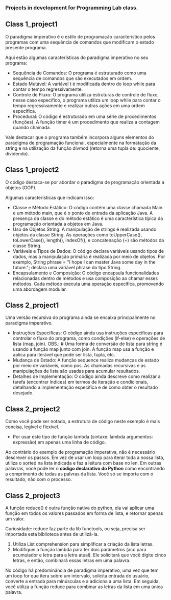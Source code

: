 ### Projects in development for Programming Lab class.

## Class 1_project1
O paradigma imperativo é o estilo de programação característico pelos programas com uma sequência de comandos que 
modificam o estado presente programa. 

Aqui estão algumas características do paradigma imperativo no seu programa:
* Sequência de Comandos: O programa é estruturado como uma sequência de comandos que são executados em ordem. 
* Estado Mutável: A variável t é modificada dentro do loop while para contar o tempo regressivamente.
* Controle de Fluxo: O programa utiliza estruturas de controle de fluxo, nesse caso específico, o programa utiliza 
um loop while para contar o tempo regressivamente e realizar outras ações em uma ordem específica.
* Procedural: O código é estruturado em uma série de procedimentos (funções). A função timer é um procedimento que realiza a contagem
 quando chamada.

Vale destacar que o programa também incorpora alguns elementos do paradigma de programação funcional, especialmente na 
formatação da string e na utilização da função divmod (retorna uma tupla de: quociente, dividendo). 

## Class 1_project2
O código destaca-se por abordar o paradigma de programação orientada a objetos (OOP). 

Algumas características que indicam isso:
* Classe e Método Estático: O código contém uma classe chamada Main e um método main, que é o ponto de entrada da aplicação Java.
A presença da classe e do método estático é uma característica típica da programação orientada a objetos em Java.
* Uso de Objetos String: A manipulação de strings é realizada usando objetos da classe String. As operações como toUpperCase(), toLowerCase(),
length(), indexOf(), e concatenação (+) são métodos da classe String.
* Variáveis e Tipos de Dados: O código declara variáveis usando tipos de dados, mas a manipulação primária é realizada por meio de objetos. Por exemplo, 
String phrase = "I hope I can master Java some day in the future."; declara uma variável phrase do tipo String.
* Encapsulamento e Composição: O código encapsula funcionalidades relacionadas dentro de métodos e usa composição ao chamar esses métodos. Cada método 
executa uma operação específica, promovendo uma abordagem modular.

## Class 2_project1
Uma versão recursiva do programa ainda se encaixa principalmente no paradigma imperativo.

* Instruções Específicas: O código ainda usa instruções específicas para controlar o fluxo do programa, como condições (if-else) 
e operações de lista (map, join). OBS.: # Uma forma de conversão de lista para string é usando a função map junto com join. A função map usa a função e aplica para iterável que pode ser lista, tupla, etc.
* Mudança de Estado: A função sequence realiza mudanças de estado por meio de variáveis, como pos. As chamadas 
recursivas e as manipulações de lista são usadas para acumular resultados.
* Detalhes de Implementação: O código ainda descreve como realizar a tarefa (encontrar índices) em termos de iteração e condicionais,
detalhando a implementação específica e de como obter o resultado desejado.

## Class 2_project2
Como você pode ser notado, a estrutura de código neste exemplo é mais concisa, legível e flexível. 
* Por usar este tipo de função lambda (sintaxe: lambda argumentos: expressão) em apenas uma linha de código.

Ao contrário do exemplo de programação imperativa, não é necessário descrever os passos. Em vez de usar um loop para iterar toda a nossa lista, utiliza o sorted na lista indicada e faz a leitura com base no len.
Em outras palavras, você pode ler o **código declarativo do Python** como encontrando a comprimento de todas as palvras da lista. Você só se importa com o resultado, não com o processo.

## Class 2_project3
A função reduce() é outra função nativa do python, ela vai aplicar uma função em todos os valores passados em forma de lista, e retornar apenas um valor.

Curiosidade: reduce faz parte da lib functools, ou seja, precisa ser importada esta biblioteca antes de utilizá-la. 

1. Utiliza List comprehension para simplificar a criação da lista letras.
2. Modifiquei a função lambda para ter dois parâmetros (acc para acumulador e letra para a letra atual).
Ele solicitará que você digite cinco letras, e então, combinará essas letras em uma palavra.

No código há predominância de paradigma imperativo, uma vez que tem um loop for que itera sobre um intervalo, solicita entrada do usuário, 
converte a entrada para minúsculas e a adiciona a uma lista. Em seguida, você utiliza a função reduce para 
combinar as letras da lista em uma única palavra.
